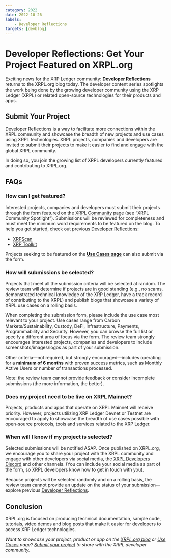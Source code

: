 ```yaml
---
category: 2022
date: 2022-10-26
labels:
    - Developer Reflections
targets: [devblog]
---
```

# Developer Reflections: Get Your Project Featured on XRPL.org

Exciting news for the XRP Ledger community: **[Developer Reflections](/blog/label/developer-reflections.html)** returns to the XRPL.org blog today. The developer content series spotlights the work being done by the growing developer community using the XRP Ledger (XRPL) or related open-source technologies for their products and apps. 

<!-- BREAK -->

## Submit Your Project

Developer Reflections is a way to facilitate more connections within the XRPL community and showcase the breadth of new projects and use cases using XRPL technologies. XRPL projects, companies and developers are invited to submit their projects to make it easier to find and engage with the global XRPL community. 

In doing so, you join the growing list of XRPL developers currently featured and contributing to XRPL.org. 

## FAQs

### How can I get featured?

Interested projects, companies and developers must submit their projects through the form featured on the [XRPL Community](https://xrpl.org/contribute.html) page (see “XRPL Community Spotlight”). Submissions will be reviewed for completeness and must meet the minimum word requirements to be featured on the blog. To help you get started, check out previous [Developer Reflections](https://xrpl.org/blog/label/developer-reflections.html):

- [XRPScan](https://xrpl.org/blog/2020/developer-reflections-xrpscan.html)
- [XRP Toolkit](https://xrpl.org/blog/2020/developer-reflections-xrp-toolkit.html)

Projects seeking to be featured on the **[Use Cases page](https://xrpl.org/uses.html)** can also submit via the form. 

### How will submissions be selected?

Projects that meet all the submission criteria will be selected at random. The review team will determine if projects are in good standing (e.g., no scams, demonstrated technical knowledge of the XRP Ledger, have a track record of contributing to the XRPL) and publish blogs that showcase a variety of XRPL use cases on a rolling basis. 

When completing the submission form, please include the use case most relevant to your project. Use cases range from Carbon Markets/Sustainability, Custody, DeFi, Infrastructure, Payments, Programmability and Security. However, you can browse the full list or specify a different area of focus via the form. The review team strongly encourages interested projects, companies and developers to include screenshots/images/logos as part of your submission. 

Other criteria—not required, but strongly encouraged—includes operating for a **minimum of 6 months** with proven success metrics, such as Monthly Active Users or number of transactions processed. 

Note: the review team cannot provide feedback or consider incomplete submissions (the more information, the better). 

### Does my project need to be live on XRPL Mainnet?

Projects, products and apps that operate on XRPL Mainnet will receive priority. However, projects utilizing XRP Ledger Devnet or Testnet are encouraged to apply to showcase the breadth of use cases possible with open-source protocols, tools and services related to the XRP Ledger. 

### When will I know if my project is selected?

Selected submissions will be notified ASAP. Once published on XRPL.org, we encourage you to share your project with the XRPL community and engage with other developers via social media, the [XRPL Developers Discord](https://t.co/I3s42AsIKS) and other channels. (You can include your social media as part of the form, so XRPL developers know how to get in touch with you). 

Because projects will be selected randomly and on a rolling basis, the review team cannot provide an update on the status of your submission—explore previous [Developer Reflections](https://xrpl.org/blog/label/developer-reflections.html).

## Conclusion

XRPL.org is focused on producing technical documentation, sample code, tutorials, video demos and blog posts that make it easier for developers to access XRP Ledger technologies. 

_Want to showcase your project, product or app on the [XRPL.org blog](https://xrpl.org/blog) or [Use Cases](https://xrpl.org/uses.html) page? [Submit your project](https://xrpl.org/contribute.html) to share with the XRPL developer community._
